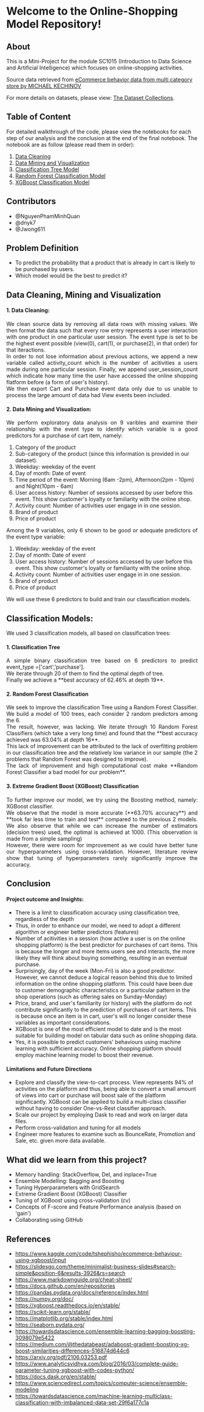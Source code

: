 # Welcome to the Online-Shopping Model Repository!

## About

This is a Mini-Project for the module SC1015 (Introduction to Data Science and Artificial Intelligence) which focuses on online-shopping activities.

Source data retrieved from [eCommerce behavior data from multi category store by MICHAEL KECHINOV](https://www.kaggle.com/datasets/mkechinov/ecommerce-behavior-data-from-multi-category-store)

For more details on datasets, please view: [The Dataset Collections](https://github.com/NguyenPhamMinhQuan/SC1015_Online-Shopping_Model/blob/main/Dataset.md). 


## Table of Content

For detailed walkthrough of the code, please view the notebooks for each step of our analysis and the conclusion at the end of the final notebook. The notebook are as follow (please read them in order):
1. [Data Cleaning](https://github.com/NguyenPhamMinhQuan/SC1015_Online-Shopping_Model/blob/main/Data_Cleaning.ipynb)
2. [Data Mining and Visualization](https://github.com/NguyenPhamMinhQuan/SC1015_Online-Shopping_Model/blob/main/DataMining_and_Visualization.ipynb)
3. [Classification Tree Model](https://github.com/NguyenPhamMinhQuan/SC1015_Online-Shopping_Model/blob/main/ClassificationTree.ipynb)
4. [Random Forest Classification Model](https://github.com/NguyenPhamMinhQuan/SC1015_Online-Shopping_Model/blob/main/RandomForest.ipynb)
5. [XGBoost Classification Model](https://github.com/NguyenPhamMinhQuan/SC1015_Online-Shopping_Model/blob/main/XGBoost.ipynb)

  
## Contributors

- @NguyenPhamMinhQuan
- @dnyk7
- @Jwong611


## Problem Definition

- To predict the probability that a product that is already in cart is likely to be purchased by users.
- Which model would be the best to predict it?


## Data Cleaning, Mining and Visualization
#### 1. Data Cleaning:
<div align="justify">We clean source data by removing all data rows with missing values. We then format the data such that every row entry represents a user interaction with one product in one particular user session. The event type is set to be the highest event possible (view(0), cart(1), or purchase(2), in that order) for that iteractions.</div>

<div align="justify">In order to not lose information about previous actions, we append a new variable called activity_count which is the number of acitivities a users made during one particular session. Finally, we append user_session_count which indicate how many time the user have accessed the online shopping flatform before (a form of user's history).</div>

<div align="justify">We then export Cart and Purchase event data only due to us unable to process the large amount of data had View events been included.</div>

#### 2. Data Mining and Visualization:
<div align="justify">We perform exploratory data analysis on 9 varibles and examine their relationship with the event type to identify which variable is a good predictors for a purchase of cart item, namely:</div>

1. Category of the product
2. Sub-category of the product (since this information is provided in our dataset).
3. Weekday: weekday of the event
4. Day of month: Date of event
5. Time period of the event: Morning (6am -2pm), Afternoon(2pm - 10pm) and Night(10pm - 6am)
6. User access history: Number of sessions accessed by user before this event. This show customer's loyalty or familiarity with the online shop.
7. Activity count: Number of activities user engage in in one session.
8. Brand of product
9. Price of product

<div align="justify">Among the 9 variables, only 6 shown to be good or adequate predictors of the event type variable:</div>

1. Weekday: weekday of the event
2. Day of month: Date of event
3. User access history: Number of sessions accessed by user before this event. This show customer's loyalty or familiarity with the online shop.
4. Activity count: Number of activities user engage in in one session.
5. Brand of product
6. Price of product

<div align="justify">We will use these 6 predictors to build and train our classification models.</div>

## Classification Models:
<div align="justify">We used 3 classification models, all based on classification trees:</div>

#### 1. Classification Tree
<div align="justify">A simple binary classification tree based on 6 predictors to predict event_type =['cart','purchase'].</div>
<div align="justify">We iterate through 20 of them to find the optimal depth of tree.</div>
<div align="justify">Finally we achieve a **best accuracy of 62.46% at depth 19**.</div>

#### 2. Random Forest Classification
<div align="justify">We seek to improve the classification Tree using a Random Forest Classifier. We build a model of 100 trees, each consider 2 random predictors among the 6.</div>
<div align="justify">The result, however, was lacking. We iterate through 10 Random Forest Classifiers (which take a very long time) and found that the **best accuracy achieved was 63.04% at depth 16**.</div>
<div align="justify">This lack of improvement can be attributed to the lack of overfitting problem in our classification tree and the relatively low variance in our sample (the 2 problems that Random Forest was designed to improve).</div>
<div align="justify">The lack of improvement and high computational cost make **Random Forest Classifier a bad model for our problem**.</div>

#### 3. Extreme Gradient Boost (XGBoost) Classification
<div align="justify">To further improve our model, we try using the Boosting method, namely: XGBoost classifier.</div>
<div align="justify">We observe that the model is more accurate (**63.70% accuracy**) and **took far less time to train and test** compared to the previous 2 models. We also observe that while we can increase the number of estimators (decision trees) used, the optimal is achieved at 1000. (This observation is made from a simple sampling)</div>
<div align="justify">However, there were room for improvement as we could have better tune our hyperparameters using cross-validation. However, literature review show that tuning of hyperparameters rarely significantly improve the accuracy.</div>

## Conclusion
#### Project outcome and Insights:
- There is a limit to classification accuracy using classification tree, regardless of the depth
- Thus, in order to enhance our model, we need to adopt a different algorithm or engineer better predictors (features)
- Number of acitivities in a session (how active a user is on the online shopping platform) is the best predictor for purchases of cart items. This is because the longer and more items users see and interacts, the more likely they will think about buying something, resulting in an eventual purchase.
- Surprisingly, day of the week (Mon-Fri) is also a good predictor. However, we cannot deduce a logical reason behind this due to limited information on the online shopping platform. This could have been due to customer demographic characteristics or a particular pattern in the shop operations (such as offering sales on Sunday-Monday)
- Price, brand, and user's familiarity (or history) with the platform do not contribute significantly to the prediction of purchases of cart items. This is because once an item is in cart, user's will no longer consider these variables as important considerations.
- XGBoost is one of the most efficient model to date and is the most suitable for building model on tabular data such as online shopping data.
- Yes, it is possible to predict customers' behaviours using machine learning with sufficient accuracy. Online shopping platform should employ machine learning model to boost their revenue.

#### Limitations and Future Directions
- Explore and classify the view-to-cart process. View represents 94% of activities on the platform and thus, being able to convert a small amount of views into cart or purchase will boost sale of the platform significantly. XGBoost can be applied to build a multi-class classifier without having to consider One-vs-Rest classifier approach.
- Scale our project by employing Dask to read and work on larger data files.
- Perform cross-validation and tuning for all models
- Engineer more features to examine such as BounceRate, Promotion and Sale, etc. given more data available.



## What did we learn from this project?

- Memory handling: StackOverflow, Del, and inplace=True
- Ensemble Modelling: Bagging and Boosting
- Tuning Hyperparameters with GridSearch
- Extreme Gradient Boost (XGBoost) Classifier
- Tuning of XGBoost using cross-validation (cv)
- Concepts of F-score and Feature Performance analysis (based on 'gain')
- Collaborating using GitHub


## References

- <https://www.kaggle.com/code/tshephisho/ecommerce-behaviour-using-xgboost/input>
- <https://slidesgo.com/theme/minimalist-business-slides#search-simple&position-6&results-3926&rs=search>
- <https://www.markdownguide.org/cheat-sheet/>
- <https://docs.github.com/en/repositories>
- <https://pandas.pydata.org/docs/reference/index.html>
- <https://numpy.org/doc/>
- <https://xgboost.readthedocs.io/en/stable/>
- <https://scikit-learn.org/stable/>
- <https://matplotlib.org/stable/index.html>
- <https://seaborn.pydata.org/>
- <https://towardsdatascience.com/ensemble-learning-bagging-boosting-3098079e5422>
- <https://medium.com/@thedatabeast/adaboost-gradient-boosting-xg-boost-similarities-differences-516874d644c6>
- <https://arxiv.org/pdf/2106.03253.pdf>
- <https://www.analyticsvidhya.com/blog/2016/03/complete-guide-parameter-tuning-xgboost-with-codes-python/>
- <https://docs.dask.org/en/stable/>
- <https://www.sciencedirect.com/topics/computer-science/ensemble-modeling>
- <https://towardsdatascience.com/machine-learning-multiclass-classification-with-imbalanced-data-set-29f6a177c1a>
